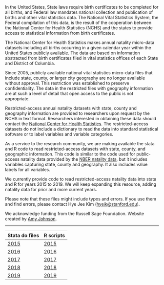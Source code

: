 In the United States, State laws require birth certificates to be completed for all births, and Federal law mandates national collection and publication of births and other vital statistics data. The National Vital Statistics System, the Federal compilation of this data, is the result of the cooperation between the National Center for Health Statistics (NCHS) and the states to provide access to statistical information from birth certificates.

The National Center for Health Statistics makes annual natality micro-data datasets including all births occurring in a given calendar year within the United States [publicly available](https://www.cdc.gov/nchs/data_access/vitalstatsonline.htm). The data are based on information abstracted from birth certificates filed in vital statistics offices of each State and District of Columbia. 

Since 2005, publicly available national vital statistics micro-data files that include state, county, or larger city geography are no longer available without approval. This restriction was established to preserve confidentiality. The data in the restricted files with geography information are at such a level of detail that open access to the public is not appropriate.

Restricted-access annual natality datasets with state, county and geography information are provided to researchers upon request by the NCHS in text format. Researchers interested in obtaining these data should contact the [National Center for Health Statistics](https://www.cdc.gov/nchs/nvss/nvss-restricted-data.htm#:~:text=Conditions%20of%20Use%20for%20Restricted%20Data,-Once%20researchers%20have&text=The%20data%20files%20cannot%20be,in%20the%20data%20use%20agreement.). The restricted-access datasets do not include a dictionary to read the data into standard statistical software or to label variables and variable categories. 

As a service to the research community, we are making available the stata and R code to read restricted-access datasets with state, county, and geographic information. This code is similar to the code used for public-access natality data provided by the [NBER natality data](https://www.nber.org/research/data/vital-statistics-birth-data-nber), but it includes variables capturing state, county and geography. It also includes value labels for all variables. 

We currently provide code to read restricted-access natality data into stata and R for years 2015 to 2019. We will keep expanding this resource, adding natality data for prior and more current years. 

Please note that these files might include typos and errors. If you use them and find errors, please contact Hye Jee Kim (hyejk@stanford.edu).

We acknowledge funding from the Russell Sage Foundation. Website created by [Amy Johnson](johnsonamy.com).

--------

| Stata do files | R scripts |
| -------------- | -------------- |
| [2015](/Stata%20do%20files/RestrictedVitalStatistics_Natality_2015.do) | [2015](/R%20Scripts/RestrictedVitalStatistics_Natality_2015.R) |
| [2016](/Stata%20do%20files/RestrictedVitalStatistics_Natality_2016.do) | [2016](/R%20Scripts/RestrictedVitalStatistics_Natality_2016.R) |
| [2017](/Stata%20do%20files/RestrictedVitalStatistics_Natality_2017.do) | [2017](/R%20Scripts/RestrictedVitalStatistics_Natality_2017.R) |
| [2018](/Stata%20do%20files/RestrictedVitalStatistics_Natality_2018.do) | [2018](/R%20Scripts/RestrictedVitalStatistics_Natality_2018.R) |
| [2019](/Stata%20do%20files/RestrictedVitalStatistics_Natality_2019.do) | [2019](/R%20Scripts/RestrictedVitalStatistics_Natality_2019.R) |
